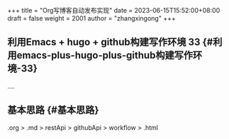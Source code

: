 +++
title = "Org写博客自动发布实现"
date = 2023-06-15T15:52:00+08:00
draft = false
weight = 2001
author = "zhangxingong"
+++

## 利用Emacs + hugo + github构建写作环境 33 {#利用emacs-plus-hugo-plus-github构建写作环境-33}

....


## 基本思路 {#基本思路}

.org &gt; .md &gt; restApi &gt; githubApi &gt; workflow &gt; .html

